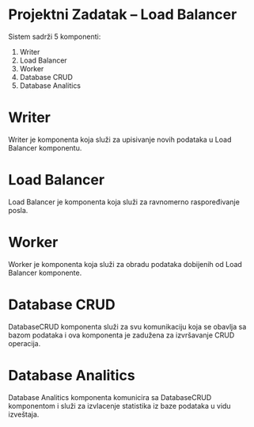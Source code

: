 # Projektni Zadatak  – Load Balancer

Sistem sadrži 5 komponenti:
1. Writer
2. Load Balancer
3. Worker
4. Database CRUD
5. Database Analitics
# Writer

Writer je komponenta koja služi za upisivanje novih podataka u Load Balancer komponentu.

# Load Balancer

Load Balancer je komponenta koja služi za ravnomerno raspoređivanje posla. 

# Worker

Worker je komponenta koja služi za obradu podataka dobijenih od Load Balancer komponente. 

# Database CRUD

DatabaseCRUD komponenta služi za svu komunikaciju koja se obavlja sa bazom podataka
i ova komponenta je zadužena za izvršavanje CRUD operacija. 

# Database Analitics

Database Analitics komponenta komunicira sa DatabaseCRUD komponentom i služi za izvlacenje statistika
iz baze podataka u vidu izveštaja.
